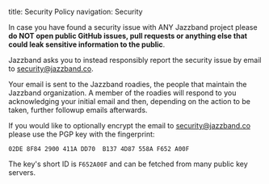 title: Security Policy
navigation: Security

In case you have found a security issue with ANY Jazzband project
please **do NOT open public GitHub issues, pull requests or anything
else that could leak sensitive information to the public**.

Jazzband asks you to instead responsibly report the security issue
by email to [security@jazzband.co](mailto:security@jazzband.co).

Your email is sent to the Jazzband roadies, the people that maintain
the Jazzband organization. A member of the roadies will respond to
you acknowledging your initial email and then, depending on the
action to be taken, further followup emails afterwards.

If you would like to optionally encrypt the email to [security@jazzband.co](mailto:security@jazzband.co)
please use the PGP key with the fingerprint:

```
02DE 8F84 2900 411A DD70  B137 4D87 558A F652 A00F
```

The key's short ID is `F652A00F` and can be fetched from many public
key servers.
